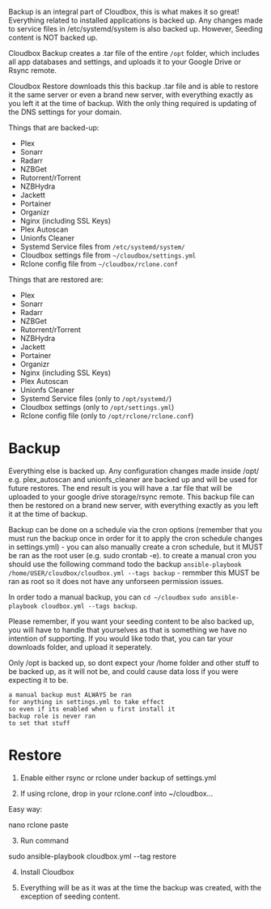 Backup is an integral part of Cloudbox, this is what makes it so great! Everything related to installed applications is backed up. Any changes made to service files in /etc/systemd/system is also backed up. However, Seeding content is NOT backed up.

Cloudbox Backup creates a .tar file of the entire `/opt` folder, which includes all app databases and settings, and uploads it to your Google Drive or Rsync remote.  

Cloudbox Restore downloads this this backup .tar file and is able to restore it the same server or even a brand new server, with everything exactly as you left it at the time of backup. With the only thing required is updating of the DNS settings for your domain.

Things that are backed-up:
  * Plex
  * Sonarr
  * Radarr
  * NZBGet
  * Rutorrent/rTorrent
  * NZBHydra
  * Jackett
  * Portainer
  * Organizr
  * Nginx (including SSL Keys)
  * Plex Autoscan
  * Unionfs Cleaner
  * Systemd Service files from `/etc/systemd/system/`
  * Cloudbox settings file from `~/cloudbox/settings.yml`
  * Rclone config file from `~/cloudbox/rclone.conf`

Things that are restored are:
  * Plex
  * Sonarr
  * Radarr
  * NZBGet
  * Rutorrent/rTorrent
  * NZBHydra
  * Jackett
  * Portainer
  * Organizr
  * Nginx (including SSL Keys)
  * Plex Autoscan
  * Unionfs Cleaner
  * Systemd Service files (only to `/opt/systemd/`)
  * Cloudbox settings (only to `/opt/settings.yml`)
  * Rclone config file (only to `/opt/rclone/rclone.conf`)


# Backup


Everything else is backed up. Any configuration changes made inside /opt/ e.g. plex_autoscan and unionfs_cleaner are backed up and will be used for future restores. 
The end result is you will have a .tar file that will be uploaded to your google drive storage/rsync remote. This backup file can then be restored on a brand new server, with everything exactly as you left it at the time of backup. 

Backup can be done on a schedule via the cron options (remember that you must run the backup once in order for it to apply the cron schedule changes in settings.yml) - you can also manually create a cron schedule, but it MUST be ran as the root user (e.g. sudo crontab -e). to create a manual cron you should use the following command todo the backup ```ansible-playbook /home/USER/cloudbox/cloudbox.yml --tags backup``` - remmber this MUST be ran as root so it does not have any unforseen permission issues.

In order todo a manual backup, you can ```cd ~/cloudbox``` ```sudo ansible-playbook cloudbox.yml --tags backup```.

Please remember, if you want your seeding content to be also backed up, you will have to handle that yourselves as that is something we have no intention of supporting. If you would like todo that, you can tar your downloads folder, and upload it seperately. 

Only /opt is backed up, so dont expect your /home folder and other stuff to be backed up, as it will not be, and could cause data loss if you were expecting it to be.


```
a manual backup must ALWAYS be ran
for anything in settings.yml to take effect
so even if its enabled when u first install it
backup role is never ran
to set that stuff
```

# Restore

1. Enable either rsync or rclone under backup of settings.yml

2. If using rclone, drop in your rclone.conf into ~/cloudbox...

Easy way:

nano rclone
paste

3. Run command

sudo ansible-playbook cloudbox.yml --tag restore

4. Install Cloudbox

5. Everything will be as it was at the time the backup was created, with the exception of seeding content.